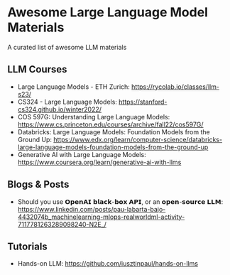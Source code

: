 # Awesome Large Language Model Materials
A curated list of awesome LLM materials

## LLM Courses
- Large Language Models - ETH Zurich: https://rycolab.io/classes/llm-s23/
- CS324 - Large Language Models: https://stanford-cs324.github.io/winter2022/
- COS 597G: Understanding Large Language Models: https://www.cs.princeton.edu/courses/archive/fall22/cos597G/
- Databricks: Large Language Models: Foundation Models from the Ground Up: https://www.edx.org/learn/computer-science/databricks-large-language-models-foundation-models-from-the-ground-up
- Generative AI with Large Language Models: https://www.coursera.org/learn/generative-ai-with-llms

## Blogs & Posts
- Should you use 𝗢𝗽𝗲𝗻𝗔𝗜 𝗯𝗹𝗮𝗰𝗸-𝗯𝗼𝘅 𝗔𝗣𝗜, or an 𝗼𝗽𝗲𝗻-𝘀𝗼𝘂𝗿𝗰𝗲 𝗟𝗟𝗠: https://www.linkedin.com/posts/pau-labarta-bajo-4432074b_machinelearning-mlops-realworldml-activity-7117781263289098240-N2E_/

## Tutorials
- Hands-on LLM: https://github.com/iusztinpaul/hands-on-llms
